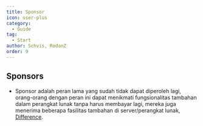 ```yaml
---
title: Sponsor
icon: user-plus
category:
  - Guide
tag:
  - Start
author: Schvis, RodanZ
order: 9
---
```


## Sponsors

- Sponsor adalah peran lama yang sudah tidak dapat diperoleh lagi, orang-orang dengan peran ini dapat menikmati fungsionalitas tambahan dalam perangkat lunak tanpa harus membayar lagi, mereka juga menerima beberapa fasilitas tambahan di server/perangkat lunak, [Difference](differences.md).